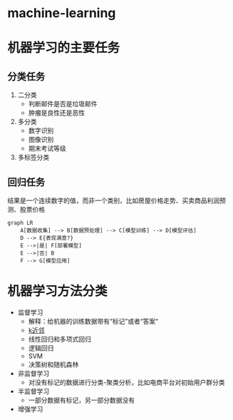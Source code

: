 # machine-learning

# 机器学习的主要任务

## 分类任务

1. 二分类
   - 判断邮件是否是垃圾邮件
   - 肿瘤是良性还是恶性
2. 多分类
   - 数字识别
   - 图像识别
   - 期末考试等级
3. 多标签分类

## 回归任务

结果是一个连续数字的值，而非一个类别，比如房屋价格走势、买卖商品利润预测、股票价格

```mermaid
graph LR
    A[数据收集] --> B[数据预处理] --> C[模型训练] --> D[模型评估]
    D --> E{表现满意?}
    E -->|是| F[部署模型]
    E -->|否| B
    F --> G[模型应用]
```

# 机器学习方法分类

- 监督学习
    - 解释：给机器的训练数据带有“标记”或者“答案“
    - [k近邻](https://github.com/arqady01/machine-learning/blob/main/KNN.md "页内跳转至KNN算法")
    - 线性回归和多项式回归
    - 逻辑回归
    - SVM
    - 决策树和随机森林
- 非监督学习
    - 对没有标记的数据进行分类-聚类分析，比如电商平台对初始用户群分类
- 半监督学习
    - 一部分数据有标记，另一部分数据没有
- 增强学习

